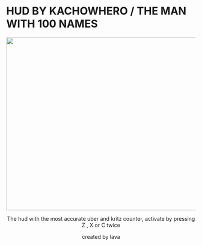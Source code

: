 # HUD BY KACHOWHERO / THE MAN WITH 100 NAMES

<p align="center">
    <img width="782" height="460" src="https://i.imgur.com/U8KMtuk.png">
</p>

  <p align="center">
    The hud with the most accurate uber and kritz counter, activate by pressing Z , X or C twice
        </p>
  <p align="center">
    created by lava
  </p>

